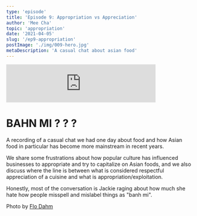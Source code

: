 ```yaml
---
type: 'episode'
title: 'Episode 9: Appropriation vs Appreciation'
author: 'Mee Cha'
topic: 'appropriation'
date: '2021-04-05'
slug: '/ep9-appropriation'
postImage: './img/009-hero.jpg'
metaDescription: 'A casual chat about asian food'
---
```


<iframe src="https://anchor.fm/poorpeople/embed/episodes/009-Appropriation-vs-Appreciation-eu8bc6/a-a55ad7r" height="102px" width="400px" frameborder="0" scrolling="no"></iframe>

# BAHN MI ? ? ?

A recording of a casual chat we had one day about food and how Asian food in particular has become more mainstream in recent years.

We share some frustrations about how popular culture has influenced businesses to appropriate and try to capitalize on Asian foods, and we also discuss where the line is between what is considered respectful appreciation of a cuisine and what is appropriation/exploitation.

Honestly, most of the conversation is Jackie raging about how much she hate how people misspell and mislabel things as "banh mi".

Photo by [Flo Dahm](https://www.pexels.com/@flodahm?utm_content=attributionCopyText&utm_medium=referral&utm_source=pexels)
